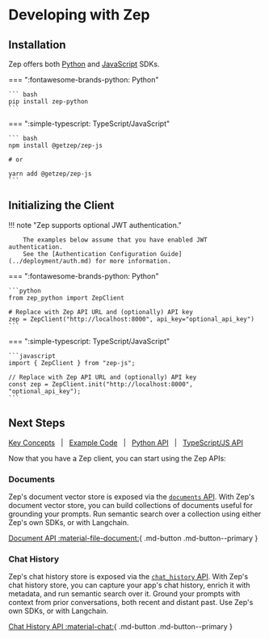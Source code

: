 # Developing with Zep

## Installation

Zep offers both [Python](https://github.com/getzep/zep-python) and [JavaScript](https://github.com/getzep/zep-js) SDKs.

=== ":fontawesome-brands-python: Python"

    ``` bash
    pip install zep-python
    ```

=== ":simple-typescript: TypeScript/JavaScript"

    ``` bash
    npm install @getzep/zep-js

    # or

    yarn add @getzep/zep-js
    ```

## Initializing the Client

!!! note "Zep supports optional JWT authentication."

        The examples below assume that you have enabled JWT authentication.
        See the [Authentication Configuration Guide](../deployment/auth.md) for more information.

=== ":fontawesome-brands-python: Python"

    ```python
    from zep_python import ZepClient

    # Replace with Zep API URL and (optionally) API key
    zep = ZepClient("http://localhost:8000", api_key="optional_api_key")
    ```

=== ":simple-typescript: TypeScript/JavaScript"

    ```javascript
    import { ZepClient } from "zep-js";

    // Replace with Zep API URL and (optionally) API key
    const zep = ZepClient.init("http://localhost:8000", "optional_api_key");
    ```

## Next Steps

[Key Concepts](concepts.md) &nbsp; | &nbsp; [Example Code](examples.md) &nbsp; | &nbsp; [Python API](https://getzep.github.io/zep-python/zep_client/) &nbsp; | &nbsp; [TypeScript/JS API](https://getzep.github.io/zep-js/)

Now that you have a Zep client, you can start using the Zep APIs:

### Documents

Zep's document vector store is exposed via the [`documents` API](documents.md). With Zep's document vector store, you can build
collections of documents useful for grounding your prompts. Run semantic search over a collection using either Zep's
own SDKs, or with Langchain.

[Document API :material-file-document:](documents.md){ .md-button .md-button--primary }

### Chat History

Zep's chat history store is exposed via the [`chat_history` API](chat_history.md). With Zep's chat history store, you can
capture your app's chat history, enrich it with metadata, and run semantic search over it. Ground your prompts with
context from prior conversations, both recent and distant past. Use Zep's own SDKs, or with Langchain.

[Chat History API :material-chat:](chat_history.md){ .md-button .md-button--primary }

